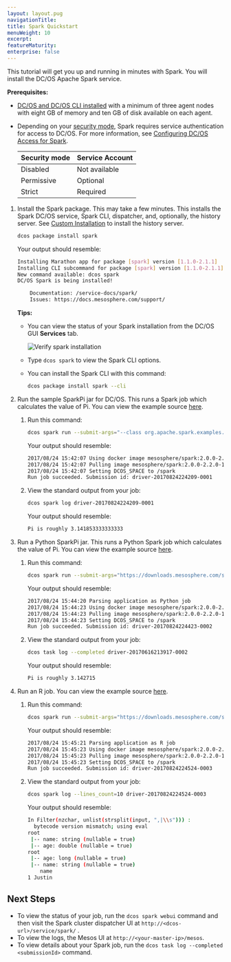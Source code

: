 ```yaml
---
layout: layout.pug
navigationTitle: 
title: Spark Quickstart
menuWeight: 10
excerpt:
featureMaturity:
enterprise: false
---
```


<!-- This source repo for this topic is https://github.com/mesosphere/spark-build -->


This tutorial will get you up and running in minutes with Spark. You will install the DC/OS Apache Spark service.

**Prerequisites:**

-  [DC/OS and DC/OS CLI installed](/1.9/installing/) with a minimum of three agent nodes with eight GB of memory and ten GB of disk available on each agent.
-  Depending on your [security mode](/1.9/security/ent/#security-modes/), Spark requires service authentication for access to DC/OS. For more information, see [Configuring DC/OS Access for Spark](/services/spark/spark-auth/).

   | Security mode | Service Account |
   |---------------|-----------------------|
   | Disabled      | Not available   |
   | Permissive    | Optional   |
   | Strict        | Required |


1.  Install the Spark package. This may take a few minutes. This installs the Spark DC/OS service, Spark CLI, dispatcher, and, optionally, the history server. See [Custom Installation](/services/spark/v1.0.9-2.1.0-1/install/#custom) to install the history server.

    ```bash
    dcos package install spark
    ```
    
    Your output should resemble:
    
    ```bash
    Installing Marathon app for package [spark] version [1.1.0-2.1.1]
    Installing CLI subcommand for package [spark] version [1.1.0-2.1.1]
    New command available: dcos spark
    DC/OS Spark is being installed!
    
    	Documentation: /service-docs/spark/
    	Issues: https://docs.mesosphere.com/support/
    ```
   
    **Tips:** 
    
    -  You can view the status of your Spark installation from the DC/OS GUI **Services** tab.
       
       ![Verify spark installation](/services/spark/v2.0.1-2.2.0-1/img/spark-gui-install.png)
       
    -  Type `dcos spark` to view the Spark CLI options.
    -  You can install the Spark CLI with this command:
     
       ```bash
       dcos package install spark --cli
       ```

1.  Run the sample SparkPi jar for DC/OS. This runs a Spark job which calculates the value of Pi. You can view the example source [here](https://downloads.mesosphere.com/spark/assets/spark-examples_2.11-2.0.1.jar). 

    1.  Run this command: 

        ```bash
        dcos spark run --submit-args="--class org.apache.spark.examples.SparkPi https://downloads.mesosphere.com/spark/assets/spark-examples_2.11-2.0.1.jar 30"
        ```
        
        Your output should resemble:
        
        ```bash
        2017/08/24 15:42:07 Using docker image mesosphere/spark:2.0.0-2.2.0-1-hadoop-2.6 for drivers
        2017/08/24 15:42:07 Pulling image mesosphere/spark:2.0.0-2.2.0-1-hadoop-2.6 for executors, by default. To bypass set spark.mesos.executor.docker.forcePullImage=false
        2017/08/24 15:42:07 Setting DCOS_SPACE to /spark
        Run job succeeded. Submission id: driver-20170824224209-0001
        ```
        
    1.  View the standard output from your job:
    
        ```bash
        dcos spark log driver-20170824224209-0001
        ```
        
        Your output should resemble:
        
        ```bash
        Pi is roughly 3.141853333333333
        ```

1.  Run a Python SparkPi jar. This runs a Python Spark job which calculates the value of Pi. You can view the example source [here](https://downloads.mesosphere.com/spark/examples/pi.py). 

    1.  Run this command:
    
        ```bash
        dcos spark run --submit-args="https://downloads.mesosphere.com/spark/examples/pi.py 30"
        ``` 
        
        Your output should resemble:
        
        ```bash
        2017/08/24 15:44:20 Parsing application as Python job
        2017/08/24 15:44:23 Using docker image mesosphere/spark:2.0.0-2.2.0-1-hadoop-2.6 for drivers
        2017/08/24 15:44:23 Pulling image mesosphere/spark:2.0.0-2.2.0-1-hadoop-2.6 for executors, by default. To bypass set spark.mesos.executor.docker.forcePullImage=false
        2017/08/24 15:44:23 Setting DCOS_SPACE to /spark
        Run job succeeded. Submission id: driver-20170824224423-0002
        ```
        
    1.  View the standard output from your job:
    
        ```bash
        dcos task log --completed driver-20170616213917-0002
        ```
        
        Your output should resemble:
        
        ```bash
        Pi is roughly 3.142715
        ```

1.  Run an R job. You can view the example source [here](https://downloads.mesosphere.com/spark/examples/dataframe.R). 

    1.  Run this command:
    
        ```bash
        dcos spark run --submit-args="https://downloads.mesosphere.com/spark/examples/dataframe.R"
        ```
        
        Your output should resemble:
        
        ```bash
        2017/08/24 15:45:21 Parsing application as R job
        2017/08/24 15:45:23 Using docker image mesosphere/spark:2.0.0-2.2.0-1-hadoop-2.6 for drivers
        2017/08/24 15:45:23 Pulling image mesosphere/spark:2.0.0-2.2.0-1-hadoop-2.6 for executors, by default. To bypass set spark.mesos.executor.docker.forcePullImage=false
        2017/08/24 15:45:23 Setting DCOS_SPACE to /spark
        Run job succeeded. Submission id: driver-20170824224524-0003
        ```
        
    1.  View the standard output from your job:
    
        ```bash
        dcos spark log --lines_count=10 driver-20170824224524-0003
        ```
        
        Your output should resemble:
        
        ```bash
        In Filter(nzchar, unlist(strsplit(input, ",|\\s"))) :
          bytecode version mismatch; using eval
        root
         |-- name: string (nullable = true)
         |-- age: double (nullable = true)
        root
         |-- age: long (nullable = true)
         |-- name: string (nullable = true)
            name
        1 Justin        
        ```

## Next Steps

- To view the status of your job, run the `dcos spark webui` command and then visit the Spark cluster dispatcher UI at `http://<dcos-url>/service/spark/` .
- To view the logs, the Mesos UI at `http://<your-master-ip>/mesos`.
- To view details about your Spark job, run the `dcos task log --completed <submissionId>` command.
